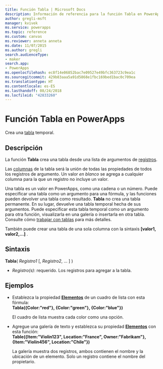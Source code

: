 ```yaml
---
title: Función Tabla | Microsoft Docs
description: Información de referencia para la función Tabla en PowerApps, incluidos ejemplos y sintaxis
author: gregli-msft
manager: kvivek
ms.service: powerapps
ms.topic: reference
ms.custom: canvas
ms.reviewer: anneta anneta
ms.date: 11/07/2015
ms.author: gregli
search.audienceType:
- maker
search.app:
- PowerApps
ms.openlocfilehash: ec8f14e06852bac7e09527e49bfc363723c9ea1c
ms.sourcegitcommit: 429b83aaa5a91d5868e1fbc169bed1bac0c709ea
ms.translationtype: HT
ms.contentlocale: es-ES
ms.lasthandoff: 08/24/2018
ms.locfileid: "42833260"
---
```

# <a name="table-function-in-powerapps"></a>Función Tabla en PowerApps
Crea una [tabla](../working-with-tables.md) temporal.

## <a name="description"></a>Descripción
La función **Tabla** crea una tabla desde una lista de argumentos de [registros](../working-with-tables.md#records).

Las [columnas](../working-with-tables.md#columns) de la tabla será la unión de todas las propiedades de todos los registros de argumento. Un valor *en blanco* se agrega a cualquier columna para la que un registro no incluye un valor.

Una tabla es un valor en PowerApps, como una cadena o un número. Puede especificar una tabla como un argumento para una fórmula, y las funciones pueden devolver una tabla como resultado. **Tabla** no crea una tabla permanente. En su lugar, devuelve una tabla temporal hecha de sus argumentos.  Puede especificar esta tabla temporal como un argumento para otra función, visualizarla en una galería o insertarla en otra tabla.  Consulte cómo [trabajar con tablas](../working-with-tables.md) para más detalles.

También puede crear una tabla de una sola columna con la sintaxis **[valor1, valor2,...]** .

## <a name="syntax"></a>Sintaxis
**Tabla**( *Registro1* [, *Registro2*, ... ] )

* *Registro(s)*: requerido. Los registros para agregar a la tabla.

## <a name="examples"></a>Ejemplos
* Establezca la propiedad **[Elementos](../controls/properties-core.md)** de un cuadro de lista con esta fórmula:
  <br>**Tabla({Color:"red"}, {Color:"green"}, {Color:"blue"})**
  
    El cuadro de lista muestra cada color como una opción.
* Agregue una galería de texto y establezca su propiedad **[Elementos](../controls/properties-core.md)** con esta función:<br>
  **Table({Item:"Violin123", Location:"France", Owner:"Fabrikam"}, {Item:"Violin456", Location:"Chile"})**
  
    La galería muestra dos registros, ambos contienen el nombre y la ubicación de un elemento. Solo un registro contiene el nombre del propietario.

